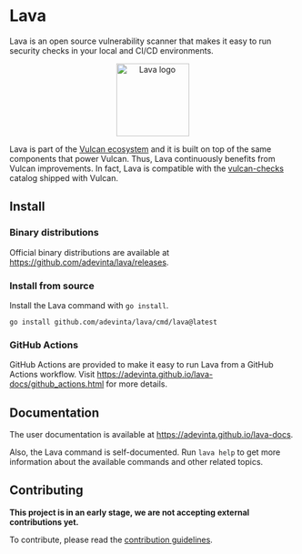 # Lava

Lava is an open source vulnerability scanner that makes it easy to run
security checks in your local and CI/CD environments.

<p align="center"><img width="128" alt="Lava logo" src="https://github.com/adevinta/lava-resources/releases/download/logo/v0.1.0/lava_512px.png"></p>

Lava is part of the [Vulcan ecosystem] and it is built on top of the
same components that power Vulcan.
Thus, Lava continuously benefits from Vulcan improvements.
In fact, Lava is compatible with the [vulcan-checks] catalog shipped
with Vulcan.

## Install

### Binary distributions

Official binary distributions are available at
https://github.com/adevinta/lava/releases.

### Install from source

Install the Lava command with `go install`.

```
go install github.com/adevinta/lava/cmd/lava@latest
```

### GitHub Actions

GitHub Actions are provided to make it easy to run Lava from a GitHub
Actions workflow.
Visit https://adevinta.github.io/lava-docs/github_actions.html for
more details.

## Documentation

The user documentation is available at
https://adevinta.github.io/lava-docs.

Also, the Lava command is self-documented.
Run `lava help` to get more information about the available commands
and other related topics.

## Contributing

**This project is in an early stage, we are not accepting external
contributions yet.**

To contribute, please read the [contribution
guidelines].


[Vulcan ecosystem]: https://adevinta.github.io/vulcan-docs
[vulcan-checks]: https://github.com/adevinta/vulcan-checks
[contribution guidelines]: /CONTRIBUTING.md
